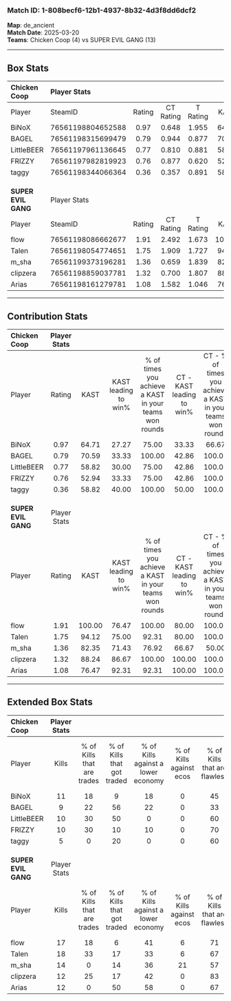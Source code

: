 ### Match ID: 1-808becf6-12b1-4937-8b32-4d3f8dd6dcf2  
**Map**: de_ancient  
**Match Date**: 2025-03-20  
**Teams**: Chicken Coop (4) vs SUPER EVIL GANG (13)  

---  

## Box Stats  

| **Chicken Coop**    | Player Stats      |        |           |          |        |       |       |         |        |      |     |
| :- | :- | :-: | :-: | :-: | :-: | :-: | :-: | :-: | :-: | :-: | :-: |
| Player              | SteamID           | Rating | CT Rating | T Rating |  KAST  |  ADR  | Kills | Assists | Deaths | K/D  | HS% |
| BiNoX               | 76561198804652588 |  0.97  |   0.648   |  1.955   | 64.71  | 77.8  |  11   |    6    |   13   | 0.85 | 54  |
| BAGEL               | 76561198315699479 |  0.79  |   0.944   |  0.877   | 70.59  | 66.1  |   9   |    3    |   15   | 0.60 | 88  |
| LittleBEER          | 76561197961136645 |  0.77  |   0.810   |  0.881   | 58.82  | 79.1  |  10   |    3    |   16   | 0.63 | 60  |
| FRIZZY              | 76561197982819923 |  0.76  |   0.877   |  0.620   | 52.94  | 61.4  |  10   |    2    |   13   | 0.77 | 60  |
| taggy               | 76561198344066364 |  0.36  |   0.357   |  0.891   | 58.82  | 33.4  |   5   |    1    |   16   | 0.31 | 60  |
|                     |                   |        |           |          |        |       |       |         |        |      |     |
|                     |                   |        |           |          |        |       |       |         |        |      |     |
|                     |                   |        |           |          |        |       |       |         |        |      |     |
| **SUPER EVIL GANG** | Player Stats      |        |           |          |        |       |       |         |        |      |     |
| Player              | SteamID           | Rating | CT Rating | T Rating |  KAST  |  ADR  | Kills | Assists | Deaths | K/D  | HS% |
| flow                | 76561198086662677 |  1.91  |   2.492   |  1.673   | 100.00 | 99.1  |  17   |    6    |   3    | 5.67 |  0  |
| Talen               | 76561198054774651 |  1.75  |   1.909   |  1.727   | 94.12  | 103.8 |  18   |    6    |   9    | 2.00 | 61  |
| m_sha               | 76561199373196281 |  1.36  |   0.659   |  1.839   | 82.35  | 85.7  |  14   |    5    |   10   | 1.40 | 35  |
| clipzera            | 76561198859037781 |  1.32  |   0.700   |  1.807   | 88.24  | 93.6  |  12   |    9    |   11   | 1.09 | 50  |
| Arias               | 76561198161279781 |  1.08  |   1.582   |  1.046   | 76.47  | 62.8  |  12   |    4    |   12   | 1.00 | 50  |
---  

## Contribution Stats  

| **Chicken Coop**    | Player Stats |        |                      |                                                        |                           |                                                             |                          |                                                            |
| :- | :-: | :-: | :-: | :-: | :-: | :-: | :-: | :-: |
| Player              |    Rating    |  KAST  | KAST leading to win% | % of times you achieve a KAST in your teams won rounds | CT - KAST leading to win% | CT - % of times you achieve a KAST in your teams won rounds | T - KAST leading to win% | T - % of times you achieve a KAST in your teams won rounds |
| BiNoX               |     0.97     | 64.71  |        27.27         |                         75.00                          |           33.33           |                            66.67                            |          20.00           |                           100.00                           |
| BAGEL               |     0.79     | 70.59  |        33.33         |                         100.00                         |           42.86           |                           100.00                            |          20.00           |                           100.00                           |
| LittleBEER          |     0.77     | 58.82  |        30.00         |                         75.00                          |           42.86           |                           100.00                            |           0.00           |                            0.00                            |
| FRIZZY              |     0.76     | 52.94  |        33.33         |                         75.00                          |           42.86           |                           100.00                            |           0.00           |                            0.00                            |
| taggy               |     0.36     | 58.82  |        40.00         |                         100.00                         |           50.00           |                           100.00                            |          25.00           |                           100.00                           |
|                     |              |        |                      |                                                        |                           |                                                             |                          |                                                            |
|                     |              |        |                      |                                                        |                           |                                                             |                          |                                                            |
|                     |              |        |                      |                                                        |                           |                                                             |                          |                                                            |
| **SUPER EVIL GANG** | Player Stats |        |                      |                                                        |                           |                                                             |                          |                                                            |
| Player              |    Rating    |  KAST  | KAST leading to win% | % of times you achieve a KAST in your teams won rounds | CT - KAST leading to win% | CT - % of times you achieve a KAST in your teams won rounds | T - KAST leading to win% | T - % of times you achieve a KAST in your teams won rounds |
| flow                |     1.91     | 100.00 |        76.47         |                         100.00                         |           80.00           |                           100.00                            |          75.00           |                           100.00                           |
| Talen               |     1.75     | 94.12  |        75.00         |                         92.31                          |           80.00           |                           100.00                            |          72.73           |                           88.89                            |
| m_sha               |     1.36     | 82.35  |        71.43         |                         76.92                          |           66.67           |                            50.00                            |          72.73           |                           88.89                            |
| clipzera            |     1.32     | 88.24  |        86.67         |                         100.00                         |          100.00           |                           100.00                            |          81.82           |                           100.00                           |
| Arias               |     1.08     | 76.47  |        92.31         |                         92.31                          |          100.00           |                           100.00                            |          88.89           |                           88.89                            |
---  

## Extended Box Stats  

| **Chicken Coop**    | Player Stats |                            |                            |                                    |                         |                              |                                 |        |                             |                                     |                          |                               |                            |
| :- | :-: | :-: | :-: | :-: | :-: | :-: | :-: | :-: | :-: | :-: | :-: | :-: | :-: |
| Player              |    Kills     | % of Kills that are trades | % of Kills that got traded | % of Kills against a lower economy | % of Kills against ecos | % of Kills that are flawless | % of Kills that are close duels | Deaths | % of Deaths that get traded | % of Deaths against a lower economy | % of Deaths against ecos | % of Deaths that are flawless | % of Deaths that are close |
| BiNoX               |      11      |             18             |             9              |                 18                 |            0            |              45              |                9                |   13   |             15              |                 15                  |            0             |              69               |             0              |
| BAGEL               |      9       |             22             |             56             |                 22                 |            0            |              33              |               11                |   15   |             27              |                 13                  |            0             |              73               |             7              |
| LittleBEER          |      10      |             30             |             50             |                 0                  |            0            |              60              |               10                |   16   |             13              |                 13                  |            0             |              63               |             6              |
| FRIZZY              |      10      |             30             |             10             |                 10                 |            0            |              70              |               10                |   13   |              8              |                 15                  |            0             |              62               |             0              |
| taggy               |      5       |             0              |             20             |                 0                  |            0            |              60              |                0                |   16   |             31              |                 13                  |            0             |              75               |             0              |
|                     |              |                            |                            |                                    |                         |                              |                                 |        |                             |                                     |                          |                               |                            |
|                     |              |                            |                            |                                    |                         |                              |                                 |        |                             |                                     |                          |                               |                            |
|                     |              |                            |                            |                                    |                         |                              |                                 |        |                             |                                     |                          |                               |                            |
| **SUPER EVIL GANG** | Player Stats |                            |                            |                                    |                         |                              |                                 |        |                             |                                     |                          |                               |                            |
| Player              |    Kills     | % of Kills that are trades | % of Kills that got traded | % of Kills against a lower economy | % of Kills against ecos | % of Kills that are flawless | % of Kills that are close duels | Deaths | % of Deaths that get traded | % of Deaths against a lower economy | % of Deaths against ecos | % of Deaths that are flawless | % of Deaths that are close |
| flow                |      17      |             18             |             6              |                 41                 |            6            |              71              |                6                |   3    |              0              |                 67                  |            0             |              67               |             33             |
| Talen               |      18      |             33             |             17             |                 33                 |            6            |              67              |                0                |   9    |             11              |                 33                  |            0             |              44               |             0              |
| m_sha               |      14      |             0              |             14             |                 36                 |           21            |              57              |                0                |   10   |             40              |                 30                  |            0             |              70               |             10             |
| clipzera            |      12      |             25             |             17             |                 42                 |            0            |              83              |                0                |   11   |             36              |                 27                  |            0             |              45               |             9              |
| Arias               |      12      |             0              |             50             |                 58                 |            0            |              67              |                8                |   12   |             33              |                 25                  |            0             |              50               |             8              |
